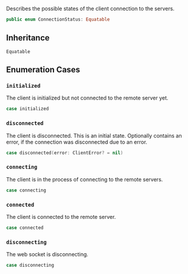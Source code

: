 
Describes the possible states of the client connection to the servers.

``` swift
public enum ConnectionStatus: Equatable 
```

## Inheritance

`Equatable`

## Enumeration Cases

### `initialized`

The client is initialized but not connected to the remote server yet.

``` swift
case initialized
```

### `disconnected`

The client is disconnected. This is an initial state. Optionally contains an error, if the connection was disconnected
due to an error.

``` swift
case disconnected(error: ClientError? = nil)
```

### `connecting`

The client is in the process of connecting to the remote servers.

``` swift
case connecting
```

### `connected`

The client is connected to the remote server.

``` swift
case connected
```

### `disconnecting`

The web socket is disconnecting.

``` swift
case disconnecting
```
